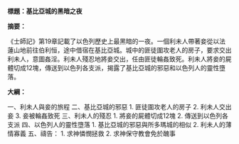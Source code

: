 **標題：基比亞城的黑暗之夜**

**摘要：**

《士師記》第19章記載了以色列歷史上最黑暗的一夜。一個利未人帶著妾從以法蓮山地前往伯利恒，途中借宿在基比亞城。城中的匪徒圍攻老人的房子，要求交出利未人，意圖姦淫。利未人殘忍地將妾交出，任由匪徒輪姦致死。利未人將妾的屍體切成12塊，傳送到以色列各支派，揭露了基比亞城的邪惡和以色列人的靈性墮落。

**大綱：**

一、利未人與妾的旅程
二、基比亞城的邪惡
    1. 匪徒圍攻老人的房子
    2. 利未人交出妾
    3. 妾被輪姦致死
三、利未人的殘忍
    1. 將妾的屍體切成12塊
    2. 傳送到以色列各支派
四、以色列人的靈性墮落
    1. 基比亞城的邪惡與所多瑪城的相似
    2. 利未人的薄情寡義
五、禱告：
    1. 求神憐憫拯救
    2. 求神保守教會免於醜事